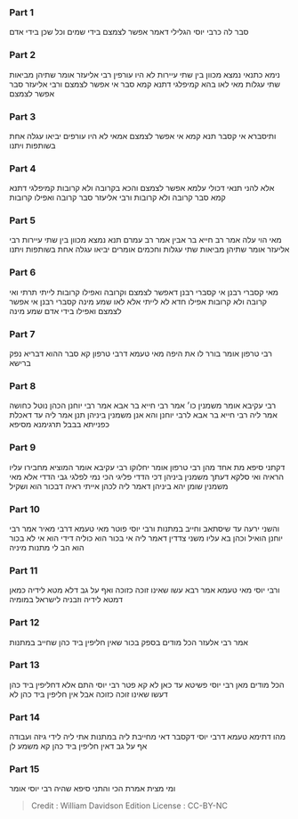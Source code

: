 
### Part 1
סבר לה כרבי יוסי הגלילי דאמר אפשר לצמצם בידי שמים וכל שכן בידי אדם

### Part 2
נימא כתנאי נמצא מכוון בין שתי עיירות לא היו עורפין רבי אליעזר אומר שתיהן מביאות שתי עגלות מאי לאו בהא קמיפלגי דתנא קמא סבר אי אפשר לצמצם ורבי אליעזר סבר אפשר לצמצם 

### Part 3
ותיסברא אי קסבר תנא קמא אי אפשר לצמצם אמאי לא היו עורפים יביאו עגלה אחת בשותפות ויתנו

### Part 4
אלא להני תנאי דכולי עלמא אפשר לצמצם והכא בקרובה ולא קרובות קמיפלגי דתנא קמא סבר קרובה ולא קרובות ורבי אליעזר סבר קרובה ואפילו קרובות

### Part 5
מאי הוי עלה אמר רב חייא בר אבין אמר רב עמרם תנא נמצא מכוון בין שתי עיירות רבי אליעזר אומר שתיהן מביאות שתי עגלות וחכמים אומרים יביאו עגלה אחת בשותפות ויתנו

### Part 6
מאי קסברי רבנן אי קסברי רבנן דאפשר לצמצם וקרובה ואפילו קרובות לייתי תרתי ואי קרובה ולא קרובות אפילו חדא לא לייתי אלא לאו שמע מינה קסברי רבנן אי אפשר לצמצם ואפילו בידי אדם שמע מינה

### Part 7
רבי טרפון אומר בורר לו את היפה מאי טעמא דרבי טרפון קא סבר ההוא דבריא נפק ברישא

### Part 8
רבי עקיבא אומר משמנין כו׳ אמר רבי חייא בר אבא אמר רבי יוחנן הכהן נוטל כחושה אמר ליה רבי חייא בר אבא לרבי יוחנן והא אנן משמנין ביניהן תנן אמר ליה עד דאכלת כפנייתא בבבל תרגימנא מסיפא 

### Part 9
דקתני סיפא מת אחד מהן רבי טרפון אומר יחלוקו רבי עקיבא אומר המוציא מחבירו עליו הראיה ואי סלקא דעתך משמנין ביניהן דכי הדדי פליגי הכי נמי לפלגי גבי הדדי אלא מאי משמנין שומן יהא ביניהן דאמר ליה לכהן אייתי ראיה דבכור הוא ושקיל

### Part 10
והשני ירעה עד שיסתאב וחייב במתנות ורבי יוסי פוטר מאי טעמא דרבי מאיר אמר רבי יוחנן הואיל וכהן בא עליו משני צדדין דאמר ליה אי בכור הוא כוליה דידי הוא אי לא בכור הוא הב לי מתנות מיניה

### Part 11
ורבי יוסי מאי טעמא אמר רבא עשו שאינו זוכה כזוכה ואף על גב דלא מטא לידיה כמאן דמטא לידיה וזבניה לישראל במומיה 

### Part 12
אמר רבי אלעזר הכל מודים בספק בכור שאין חליפין ביד כהן שחייב במתנות

### Part 13
הכל מודים מאן רבי יוסי פשיטא עד כאן לא קא פטר רבי יוסי התם אלא דחליפין ביד כהן דעשו שאינו זוכה כזוכה אבל אין חליפין ביד כהן לא 

### Part 14
מהו דתימא טעמא דרבי יוסי דקסבר דאי מחייבת ליה במתנות אתי ליה לידי גיזה ועבודה אף על גב דאין חליפין ביד כהן קא משמע לן 

### Part 15
ומי מצית אמרת הכי והתני סיפא שהיה רבי יוסי אומר

>Credit : William Davidson Edition
>License : CC-BY-NC